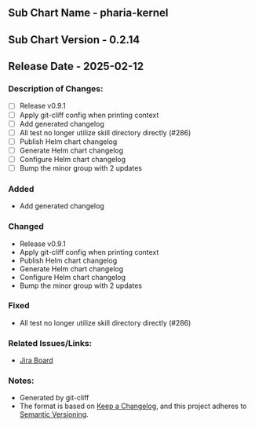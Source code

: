 ## Sub Chart Name - pharia-kernel
## Sub Chart Version - 0.2.14
## Release Date - 2025-02-12

### Description of Changes:

- [ ] Release v0.9.1
- [ ] Apply git-cliff config when printing context
- [ ] Add generated changelog
- [ ] All test no longer utilize skill directory directly (#286)
- [ ] Publish Helm chart changelog
- [ ] Generate Helm chart changelog
- [ ] Configure Helm chart changelog
- [ ] Bump the minor group with 2 updates

### Added

- Add generated changelog

### Changed

- Release v0.9.1
- Apply git-cliff config when printing context
- Publish Helm chart changelog
- Generate Helm chart changelog
- Configure Helm chart changelog
- Bump the minor group with 2 updates

### Fixed

- All test no longer utilize skill directory directly (#286)

### Related Issues/Links:
- [Jira Board](https://aleph-alpha.atlassian.net/jira/software/projects/PK/boards/160)

### Notes:
- Generated by git-cliff
- The format is based on [Keep a Changelog](https://keepachangelog.com/en/1.0.0/),
and this project adheres to [Semantic Versioning](https://semver.org/spec/v2.0.0.html).
